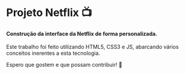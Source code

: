 # Projeto Netflix 📺
#### Construção da interface da Netflix de forma personalizada.

Este trabalho foi feito utilizando HTML5, CSS3 e JS, abarcando vários conceitos inerentes a esta tecnologia.

Espero que gostem e que possam contribuir! 🙂
